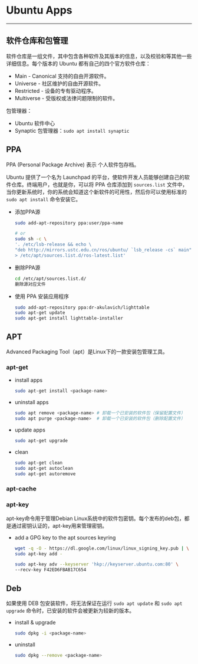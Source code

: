 # Ubuntu Apps

-----

## 软件仓库和包管理

软件仓库是一组文件，其中包含各种软件及其版本的信息，以及校验和等其他一些详细信息。每个版本的 Ubuntu 都有自己的四个官方软件仓库：

* Main - Canonical 支持的自由开源软件。
* Universe - 社区维护的自由开源软件。
* Restricted - 设备的专有驱动程序。
* Multiverse - 受版权或法律问题限制的软件。

包管理器：

* Ubuntu 软件中心
* Synaptic 包管理器：`sudo apt install synaptic`

## PPA

PPA (Personal Package Archive) 表示 个人软件包存档。

Ubuntu 提供了一个名为 Launchpad 的平台，使软件开发人员能够创建自己的软件仓库。终端用户，也就是你，可以将 PPA 仓库添加到 `sources.list` 文件中，当你更新系统时，你的系统会知道这个新软件的可用性，然后你可以使用标准的 `sudo apt install` 命令安装它。

* 添加PPA源
  ```sh
  sudo add-apt-repository ppa:user/ppa-name
  
  # or
  sudo sh -c \
  '. /etc/lsb-release && echo \
  "deb http://mirrors.ustc.edu.cn/ros/ubuntu/ `lsb_release -cs` main" \
  > /etc/apt/sources.list.d/ros-latest.list'
  ```

* 删除PPA源
  ```sh
  cd /etc/apt/sources.list.d/
  删除源对应文件
  ```

* 使用 PPA 安装应用程序
  ```sh
  sudo add-apt-repository ppa:dr-akulavich/lighttable
  sudo apt-get update
  sudo apt-get install lighttable-installer
  ```

## APT

Advanced Packaging Tool（apt）是Linux下的一款安装包管理工具。

### apt-get

* install apps
  ```sh
  sudo apt-get install <package-name>
  ```

* uninstall apps
  ```sh
  sudo apt remove <package-name> # 卸载一个已安装的软件包（保留配置文件）
  sudo apt purge <package-name>  # 卸载一个已安装的软件包（删除配置文件）
  ```

* update apps
  ```sh
  sudo apt-get upgrade
  ```

* clean
  ```sh
  sudo apt-get clean
  sudo apt-get autoclean
  sudo apt-get autoremove
  ```

### apt-cache

### apt-key

apt-key命令用于管理Debian Linux系统中的软件包密钥。每个发布的deb包，都是通过密钥认证的，apt-key用来管理密钥。

* add a GPG key to the apt sources keyring
  ```sh
  wget -q -O - https://dl.google.com/linux/linux_signing_key.pub | \
  sudo apt-key add -

  sudo apt-key adv --keyserver 'hkp://keyserver.ubuntu.com:80' \
  --recv-key F42ED6FBAB17C654
  ```


## Deb

如果使用 DEB 包安装软件，将无法保证在运行 `sudo apt update` 和 `sudo apt upgrade` 命令时，已安装的软件会被更新为较新的版本。

* install & upgrade
  ```sh
  sudo dpkg -i <package-name>
  ```

* uninstall
  ```sh
  sudo dpkg --remove <package-name>
  ```